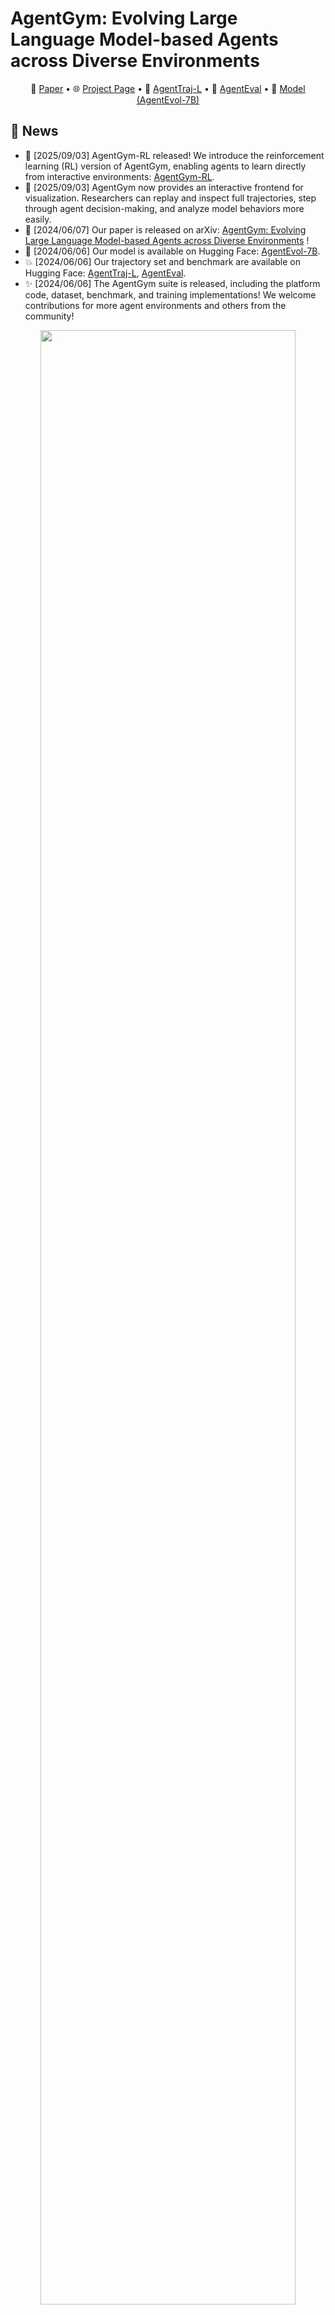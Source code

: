 # AgentGym: Evolving Large Language Model-based Agents across Diverse Environments

<p align="center">
  📃 <a href="https://arxiv.org/abs/2406.04151" target="_blank">Paper</a > • 🌐 <a href="https://agentgym.github.io/" target="_blank">Project Page</a > • 🤗 <a href="https://huggingface.co/datasets/AgentGym/AgentTraj-L" target="_blank">AgentTraj-L</a > • 🤗 <a href="https://huggingface.co/datasets/AgentGym/AgentEval" target="_blank">AgentEval</a > • 🤗 <a href="https://huggingface.co/AgentGym/AgentEvol-7B" target="_blank">Model (AgentEvol-7B)</a ><br>
</p >

## 🔔 News

- 🚀 [2025/09/03] AgentGym-RL released! We introduce the reinforcement learning (RL) version of AgentGym, enabling agents to learn directly from interactive environments: [AgentGym-RL](https://github.com/FudanNLP-Agent/Agent-VERL).
- 👀 [2025/09/03] AgentGym now provides an interactive frontend for visualization. Researchers can replay and inspect full trajectories, step through agent decision-making, and analyze model behaviors more easily.
- 🥳 [2024/06/07] Our paper is released on arXiv: [AgentGym: Evolving Large Language Model-based Agents across Diverse Environments](https://arxiv.org/abs/2406.04151) !
- 🤖 [2024/06/06] Our model is available on Hugging Face: [AgentEvol-7B](https://huggingface.co/AgentGym/AgentEvol-7B).
- 💥 [2024/06/06] Our trajectory set and benchmark are available on Hugging Face: [AgentTraj-L](https://huggingface.co/datasets/AgentGym/AgentTraj-L), [AgentEval](https://huggingface.co/datasets/AgentGym/AgentEval).
- ✨ [2024/06/06] The AgentGym suite is released, including the platform code, dataset, benchmark, and training implementations! We welcome contributions for more agent environments and others from the community!

<div align=center><img src="./assets/evolution.png" width="90%" /></div>

## 🌟 Introduction

Building generalist agents that can handle diverse tasks and evolve themselves across different environments is a long-term goal in the AI community. Large language models (LLMs) are considered a promising foundation to build such agents due to their generalized capabilities.

**AgentGym** is a new framework featuring a variety of environments and tasks for broad, real-time, uniformat, and concurrent agent exploration. It is designed to help the community easily evaluate and develop generally-capable LLM-based agents. It also includes a high-quality trajectory set **AgentTraj** and a benchmark suite **AgentEval**. We also propose a novel method, **AgentEvol**, to investigate the potential of agent self-evolution beyond previously seen data across tasks and environments. Experimental results show that the evolved agents can achieve results comparable to SOTA models.

<div align=center><img src="./assets/agentgym.png" width="90%" /></div>

## 🎁 AgentGym Suite

AgentGym is a framework designed to help the community easily evaluate and develop generally-capable LLM-based agents. It features diverse interactive environments and tasks with a unified format, i.e., ReAct format. It supports real-time feedback and concurrency, and is easily scalable. It includes 14 environments across web navigating, text games, house-holding tasks, digital games, embodied tasks, tool-using and programming.

| Environment | Traj | Eval | Original Repo                                                           | EnvServer                                                                            |
| ----------- | ---- | ---- | ----------------------------------------------------------------------- | ------------------------------------------------------------------------------------ |
| WebShop     | 3930 | 200  | [WebShop-Repo](https://github.com/princeton-nlp/WebShop)                   | [agentenv-webshop](https://github.com/WooooDyy/AgentGym/tree/main/agentenv-webshop)     |
| WebArena    | 0    | 20   | [WebArena](https://github.com/web-arena-x/webarena)                        | [agentenv-webarena](https://github.com/WooooDyy/AgentGym/tree/main/agentenv-webarena)   |
| MAZE        | 215  | 25   | [MAZE-Repo](https://github.com/abdulhaim/LMRL-Gym)                         | [agentenv-lmrlgym](https://github.com/WooooDyy/AgentGym/tree/main/agentenv-lmrlgym)     |
| Wordle      | 955  | 25   | [Wordle-Repo](https://github.com/abdulhaim/LMRL-Gym)                       | [agentenv-lmrlgym](https://github.com/WooooDyy/AgentGym/tree/main/agentenv-lmrlgym)     |
| ALFWorld    | 2420 | 200  | [ALFWorld-Repo](https://github.com/alfworld/alfworld)                      | [agentenv-alfworld](https://github.com/WooooDyy/AgentGym/tree/main/agentenv-alfworld)   |
| SciWorld    | 2120 | 200  | [SciWrold-Repo](https://github.com/allenai/ScienceWorld)                   | [agentenv-sciworld](https://github.com/WooooDyy/AgentGym/tree/main/agentenv-sciworld)   |
| BabyAI      | 810  | 90   | [BabyAI-Repo](https://github.com/mila-iqia/babyai)                         | [agentenv-babyai](https://github.com/WooooDyy/AgentGym/tree/main/agentenv-babyai)       |
| TextCraft   | 374  | 100  | [TextCraft-Repo](https://github.com/archiki/ADaPT)                         | [agentenv-textcraft](https://github.com/WooooDyy/AgentGym/tree/main/agentenv-textcraft) |
| Weather     | 311  | 20   | [Weather-Repo](https://github.com/hkust-nlp/AgentBoard)                    | [agentenv-tool](https://github.com/WooooDyy/AgentGym/tree/main/agentenv-tool)           |
| Movie       | 215  | 20   | [Movie-Repo](https://github.com/hkust-nlp/AgentBoard)                      | [agentenv-tool](https://github.com/WooooDyy/AgentGym/tree/main/agentenv-tool)           |
| Academia    | 0    | 20   | [Academia-Repo](https://github.com/hkust-nlp/AgentBoard)                   | [agentenv-tool](https://github.com/WooooDyy/AgentGym/tree/main/agentenv-tool)           |
| Sheet       | 0    | 20   | [Sheet-Repo](https://github.com/hkust-nlp/AgentBoard)                      | [agentenv-tool](https://github.com/WooooDyy/AgentGym/tree/main/agentenv-tool)           |
| TODOList    | 135  | 20   | [TODOList-Repo](https://github.com/hkust-nlp/AgentBoard)                   | [agentenv-tool](https://github.com/WooooDyy/AgentGym/tree/main/agentenv-tool)           |
| BIRD        | 3000 | 200  | [BIRD-Repo](https://github.com/AlibabaResearch/DAMO-ConvAI/tree/main/bird) | [agentenv-sqlgym](https://github.com/WooooDyy/AgentGym/tree/main/agentenv-sqlgym)       |

### Platform

The platform architecture of AgentGym is illustrated in the following figure. In AgentGym, different environments are deployed on different servers or ports and provide encapsulated HTTP services externally. This decouples the environments from other parts.

These services include APIs such as `/createEnv` to create an environment, `/observation` to get the current observation from the environment, `/available_actions` to get the currently available actions, `/step` to perform an action, and `/reset` to reset the environment.

We have implemented 14 types of environments, and **developers can easily develop new environments and add them to AgentGym by encapsulating the aforementioned interfaces**. EnvClients have the responsibility of receiving services provided by the server and encapsulating them into functions for user calls. AgentController is our core component that connects the agent and the environment. It is responsible for evaluating the agent, collecting data, and training the agent.

<div align=center><img src="./assets/platform.png" width="60%" /></div>

### Benchmark: AgentEval

The AgentEval benchmark is on Hugging Face: [AgentGym/AgentEval](https://huggingface.co/datasets/AgentGym/AgentEval).

Here is an example:

```json
{
  "conversations": null, 
  "item_id": "webshop_5238"
}
```

### Trajectory Set: AgentTraj

The trajectory set AgentTraj-L is available on Hugging Face: [AgentGym/AgentTraj-L](https://huggingface.co/datasets/AgentGym/AgentTraj-L).

Here is an example:

```json
    {
        "conversations": [
            {
                "from": "human",
                "loss": null,
                "value": "You are web shopping.\nI will give you instructions about what to do.\nYou have to follow the instructions.\nEvery round I will give you an observation and a list of available actions, you have to respond an action based on the state and instruction.\nYou can use search action if search is available.\nYou can click one of the buttons in clickables.\nAn action should be of the following structure:\nsearch[keywords]\nclick[value]\nIf the action is not valid, perform nothing.\nKeywords in search are up to you, but the value in click must be a value in the list of available actions.\nRemember that your keywords in search should be carefully designed.\nYour response should use the following format:\n\nThought:\nI think ... \n\nAction: \nclick[something]"
            },
            {
                "from": "gpt",
                "loss": false,
                "value": "Ok."
            },
            {
                "from": "human",
                "loss": null,
                "value": "WebShop [SEP] Instruction: [SEP] Find me men's shorts with elastic waist, classic fit, short sleeve for gym workout with color: navy, and size: x-large, and price lower than 50.00 dollars [SEP] Search"
            },
            {
                "from": "gpt",
                "loss": true,
                "value": "Thought:\nI think I should use the search bar to look for the shorts that match the given requirements.\n\nAction:\nsearch[men's shorts elastic waist classic fit short sleeve gym workout navy x-large price < 50.00]"
            },
	...(more interactions)
           {
                "from": "gpt",
                "loss": true,
                "value": "Thought:\nI think I have found the right product that matches all the requirements. It's time to buy it.\n\nAction:\nclick[Buy Now]"
            }
        ],
        "item_id": "webshop_6"
    },
```

## 🛠 Usage & Quick Start

This project contains the `agentenv` python package and the integrated environments.

### Setup agentenv pacakage

#### from PyPI

```sh
pip install agentenv
```

#### from Source

```sh
git clone --recursive https://github.com/WooooDyy/AgentGym
cd ./AgentGym

cd agentenv
pip install -e .
```

Depending on which environments you want to use, `cd` into the corresponding `agentenv-*` folder and follow the `README.md` inside.

### Tutorials

- Evaluation: [01-evaluation](https://github.com/WooooDyy/AgentGym/blob/main/docs/tutorials/en/01-evaluation.md)
- Behavioral Cloning: [02-behavioral-cloning](https://github.com/WooooDyy/AgentGym/blob/main/docs/tutorials/en/02-behavioral-cloning.md)
- AgentEvol: [03-AgentEvol](https://github.com/WooooDyy/AgentGym/blob/main/docs/tutorials/en/03-AgentEvol.md)
- Env Visualization: [04-Env-Visualization](https://github.com/WooooDyy/AgentGym/blob/main/docs/tutorials/en/04-Env-Visualization.md)

### Examples

- See [AgentGym/agentenv/examples](https://github.com/WooooDyy/AgentGym/tree/main/agentenv/examples)

## Main Experimental Results

<div align=center><img src="./assets/main_results.png" width="90%" /></div>

## 📧 Contact

- zhxi22@m.fudan.edu.cn

## 🔖 Citation

```
@misc{xi2024agentgym,
      title={AgentGym: Evolving Large Language Model-based Agents across Diverse Environments}, 
      author={Zhiheng Xi and Yiwen Ding and Wenxiang Chen and Boyang Hong and Honglin Guo and Junzhe Wang and Dingwen Yang and Chenyang Liao and Xin Guo and Wei He and Songyang Gao and Lu Chen and Rui Zheng and Yicheng Zou and Tao Gui and Qi Zhang and Xipeng Qiu and Xuanjing Huang and Zuxuan Wu and Yu-Gang Jiang},
      year={2024},
      eprint={2406.04151},
      archivePrefix={arXiv},
      primaryClass={cs.AI}
}
```

